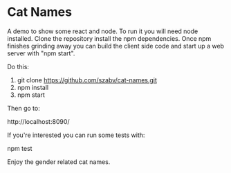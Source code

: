 # Cat Names
A demo to show some react and node. To run it you will need node installed. Clone the repository install the npm dependencies. 
Once npm finishes grinding away you can build the client side code and start up a web server with "npm start".

Do this:

1. git clone https://github.com/szabv/cat-names.git
2. npm install 
3. npm start 

Then go to: 

http://localhost:8090/

If you're interested you can run some tests with: 

npm test

Enjoy the gender related cat names.
